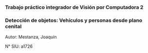 ### Trabajo práctico integrador de Visión por Computadora 2

### Detección de objetos: Vehículos y personas desde plano cenital

Autor: Mestanza, Joaquín

N° SIU: a1726
